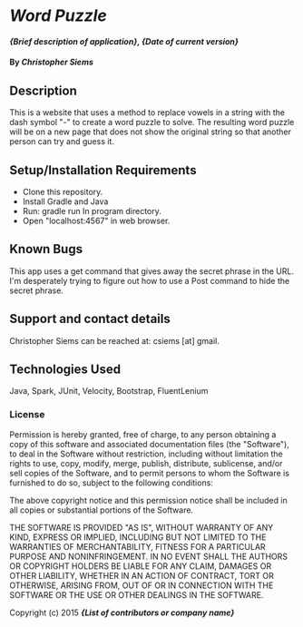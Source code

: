 # _Word Puzzle_

#### _{Brief description of application}, {Date of current version}_

#### By _**Christopher Siems**_

## Description

This is a website that uses a method to replace vowels in a string with the dash symbol "-" to create a word puzzle to solve. The resulting word puzzle will be on a new page that does not show the original string so that another person can try and guess it.

## Setup/Installation Requirements

* Clone this repository.
* Install Gradle and Java
* Run:
  gradle run
In program directory.
* Open "localhost:4567" in web browser.

## Known Bugs

This app uses a get command that gives away the secret phrase in the URL. I'm desperately trying to figure out how to use a Post command to hide the secret phrase.

## Support and contact details

Christopher Siems can be reached at: csiems [at] gmail.

## Technologies Used

Java, Spark, JUnit, Velocity, Bootstrap, FluentLenium

### License

Permission is hereby granted, free of charge, to any person obtaining a copy of this software and associated documentation files (the "Software"), to deal in the Software without restriction, including without limitation the rights to use, copy, modify, merge, publish, distribute, sublicense, and/or sell copies of the Software, and to permit persons to whom the Software is furnished to do so, subject to the following conditions:

The above copyright notice and this permission notice shall be included in all copies or substantial portions of the Software.

THE SOFTWARE IS PROVIDED "AS IS", WITHOUT WARRANTY OF ANY KIND, EXPRESS OR IMPLIED, INCLUDING BUT NOT LIMITED TO THE WARRANTIES OF MERCHANTABILITY, FITNESS FOR A PARTICULAR PURPOSE AND NONINFRINGEMENT. IN NO EVENT SHALL THE AUTHORS OR COPYRIGHT HOLDERS BE LIABLE FOR ANY CLAIM, DAMAGES OR OTHER LIABILITY, WHETHER IN AN ACTION OF CONTRACT, TORT OR OTHERWISE, ARISING FROM, OUT OF OR IN CONNECTION WITH THE SOFTWARE OR THE USE OR OTHER DEALINGS IN THE SOFTWARE.

Copyright (c) 2015 **_{List of contributors or company name}_**
